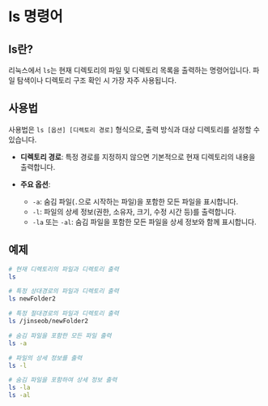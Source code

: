 # ls 명령어

## ls란?

리눅스에서 `ls`는 현재 디렉토리의 파일 및 디렉토리 목록을 출력하는 명령어입니다. 파일 탐색이나 디렉토리 구조 확인 시 가장 자주 사용됩니다.

## 사용법

사용법은 `ls [옵션] [디렉토리 경로]` 형식으로, 출력 방식과 대상 디렉토리를 설정할 수 있습니다.

- **디렉토리 경로**: 특정 경로를 지정하지 않으면 기본적으로 현재 디렉토리의 내용을 출력합니다.

- **주요 옵션**:
  - `-a`: 숨김 파일(`.`으로 시작하는 파일)을 포함한 모든 파일을 표시합니다.
  - `-l`: 파일의 상세 정보(권한, 소유자, 크기, 수정 시간 등)를 출력합니다.
  - `-la` 또는 `-al`: 숨김 파일을 포함한 모든 파일을 상세 정보와 함께 표시합니다.

## 예제

```bash
# 현재 디렉토리의 파일과 디렉토리 출력
ls
```

```bash
# 특정 상대경로의 파일과 디렉토리 출력
ls newFolder2
```

```bash
# 특정 절대경로의 파일과 디렉토리 출력
ls /jinseob/newFolder2
```

```bash
# 숨김 파일을 포함한 모든 파일 출력
ls -a
```

```bash
# 파일의 상세 정보를 출력
ls -l
```

```bash
# 숨김 파일을 포함하여 상세 정보 출력
ls -la
ls -al
```
